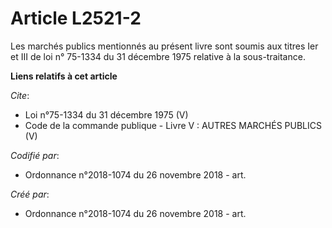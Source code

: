 # Article L2521-2

Les marchés publics mentionnés au présent livre sont soumis aux titres Ier et III de loi n° 75-1334 du 31 décembre 1975
relative à la sous-traitance.

**Liens relatifs à cet article**

_Cite_:

  - Loi n°75-1334 du 31 décembre 1975 (V)
  - Code de la commande publique -  Livre V : AUTRES MARCHÉS PUBLICS (V)

_Codifié par_:

  - Ordonnance n°2018-1074 du 26 novembre 2018 - art.

_Créé par_:

  - Ordonnance n°2018-1074 du 26 novembre 2018 - art.
